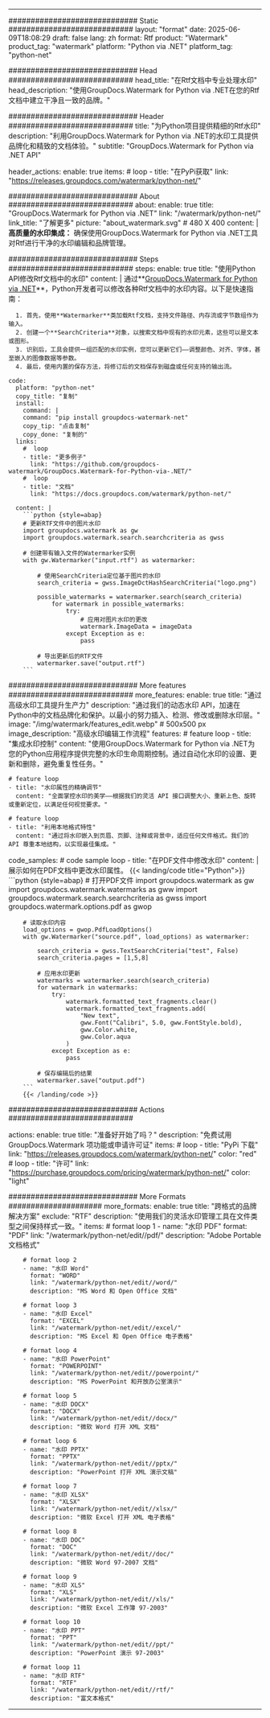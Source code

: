 
---
############################# Static ############################
layout: "format"
date:  2025-06-09T18:08:29
draft: false
lang: zh
format: Rtf
product: "Watermark"
product_tag: "watermark"
platform: "Python via .NET"
platform_tag: "python-net"

############################# Head ############################
head_title: "在Rtf文档中专业处理水印"
head_description: "使用GroupDocs.Watermark for Python via .NET在您的Rtf文档中建立干净且一致的品牌。"

############################# Header ############################
title: "为Python项目提供精细的Rtf水印" 
description: "利用GroupDocs.Watermark for Python via .NET的水印工具提供品牌化和精致的文档体验。"
subtitle: "GroupDocs.Watermark for Python via .NET API" 

header_actions:
  enable: true
  items:
    #  loop
    - title: "在PyPi获取"
      link: "https://releases.groupdocs.com/watermark/python-net/"
      
############################# About ############################
about:
    enable: true
    title: "GroupDocs.Watermark for Python via .NET"
    link: "/watermark/python-net/"
    link_title: "了解更多"
    picture: "about_watermark.svg" # 480 X 400
    content: |
       **高质量的水印集成：** 确保使用GroupDocs.Watermark for Python via .NET工具对Rtf进行干净的水印编辑和品牌管理。

############################# Steps ############################
steps:
    enable: true
    title: "使用Python API修改Rtf文档中的水印"
    content: |
      通过**[GroupDocs.Watermark for Python via .NET](https://products.groupdocs.com/watermark/python-net/)**，Python开发者可以修改各种Rtf文档中的水印内容。以下是快速指南：
      
      1. 首先，使用**Watermarker**类加载Rtf文档，支持文件路径、内存流或字节数组作为输入。
      2. 创建一个**SearchCriteria**对象，以搜索文档中现有的水印元素，这些可以是文本或图形。
      3. 识别后，工具会提供一组匹配的水印实例，您可以更新它们——调整颜色、对齐、字体，甚至嵌入的图像数据等参数。
      4. 最后，使用内置的保存方法，将修订后的文档保存到磁盘或任何支持的输出流。
   
    code:
      platform: "python-net"
      copy_title: "复制"
      install:
        command: |
        command: "pip install groupdocs-watermark-net"
        copy_tip: "点击复制"
        copy_done: "复制的"
      links:
        #  loop
        - title: "更多例子"
          link: "https://github.com/groupdocs-watermark/GroupDocs.Watermark-for-Python-via-.NET/"
        #  loop
        - title: "文档"
          link: "https://docs.groupdocs.com/watermark/python-net/"
          
      content: |
        ```python {style=abap}
        # 更新RTF文件中的图片水印
        import groupdocs.watermark as gw
        import groupdocs.watermark.search.searchcriteria as gwss

        # 创建带有输入文件的Watermarker实例
        with gw.Watermarker("input.rtf") as watermarker:

            # 使用SearchCriteria定位基于图片的水印
            search_criteria = gwss.ImageDctHashSearchCriteria("logo.png")

            possible_watermarks = watermarker.search(search_criteria)
                for watermark in possible_watermarks:
                    try:
                        # 应用对图片水印的更改
                        watermark.ImageData = imageData
                    except Exception as e:
                        pass

            # 导出更新后的RTF文件
            watermarker.save("output.rtf")
        ```     

############################# More features ############################
more_features:
  enable: true
  title: "通过高级水印工具提升生产力"
  description: "通过我们的动态水印 API，加速在Python中的文档品牌化和保护。以最小的努力插入、检测、修改或删除水印层。"
  image: "/img/watermark/features_edit.webp" # 500x500 px
  image_description: "高级水印编辑工作流程"
  features:
    # feature loop
    - title: "集成水印控制"
      content: "使用GroupDocs.Watermark for Python via .NET为您的Python应用程序提供完整的水印生命周期控制。通过自动化水印的设置、更新和删除，避免重复性任务。"

    # feature loop
    - title: "水印属性的精确调节"
      content: "全面掌控水印的美学——根据我们的灵活 API 接口调整大小、重新上色、旋转或重新定位，以满足任何视觉要求。"

    # feature loop
    - title: "利用本地格式特性"
      content: "通过将水印嵌入到页眉、页脚、注释或背景中，适应任何文件格式。我们的 API 尊重本地结构，以实现最佳集成。"
      
  code_samples:
    # code sample loop
    - title: "在PDF文件中修改水印"
      content: |
        展示如何在PDF文档中更改水印属性。
        {{< landing/code title="Python">}}
        ```python {style=abap}
        # 打开PDF文件
        import groupdocs.watermark as gw
        import groupdocs.watermark.watermarks as gww
        import groupdocs.watermark.search.searchcriteria as gwss
        import groupdocs.watermark.options.pdf as gwop

        # 读取水印内容
        load_options = gwop.PdfLoadOptions()
        with gw.Watermarker("source.pdf", load_options) as watermarker:

            search_criteria = gwss.TextSearchCriteria("test", False)
            search_criteria.pages = [1,5,8]

            # 应用水印更新
            watermarks = watermarker.search(search_criteria)
            for watermark in watermarks:
                try:
                    watermark.formatted_text_fragments.clear()
                    watermark.formatted_text_fragments.add(
                        "New text", 
                        gww.Font("Calibri", 5.0, gww.FontStyle.bold), 
                        gww.Color.white, 
                        gww.Color.aqua
                    )
                except Exception as e:
                    pass
        
            # 保存编辑后的结果
            watermarker.save("output.pdf")
        ```
        {{< /landing/code >}}


############################# Actions ############################

actions:
  enable: true
  title: "准备好开始了吗？"
  description: "免费试用 GroupDocs.Watermark 项功能或申请许可证"
  items:
    #  loop
    - title: "PyPi 下载"
      link: "https://releases.groupdocs.com/watermark/python-net/"
      color: "red"
        #  loop
    - title: "许可"
      link: "https://purchase.groupdocs.com/pricing/watermark/python-net/"
      color: "light"


############################# More Formats #####################
more_formats:
    enable: true
    title: "跨格式的品牌解决方案"
    exclude: "RTF"
    description: "使用我们的灵活水印管理工具在文件类型之间保持样式一致。"
    items: 
        # format loop 1
        - name: "水印 PDF"
          format: "PDF"
          link: "/watermark/python-net/edit//pdf/"
          description: "Adobe Portable 文档格式"

        # format loop 2
        - name: "水印 Word"
          format: "WORD"
          link: "/watermark/python-net/edit//word/"
          description: "MS Word 和 Open Office 文档"
          
        # format loop 3
        - name: "水印 Excel"
          format: "EXCEL"
          link: "/watermark/python-net/edit//excel/"
          description: "MS Excel 和 Open Office 电子表格"

        # format loop 4
        - name: "水印 PowerPoint"
          format: "POWERPOINT"
          link: "/watermark/python-net/edit//powerpoint/"
          description: "MS PowerPoint 和开放办公室演示"

        # format loop 5
        - name: "水印 DOCX"
          format: "DOCX"
          link: "/watermark/python-net/edit//docx/"
          description: "微软 Word 打开 XML 文档"
          
        # format loop 6
        - name: "水印 PPTX"
          format: "PPTX"
          link: "/watermark/python-net/edit//pptx/"
          description: "PowerPoint 打开 XML 演示文稿"
          
        # format loop 7
        - name: "水印 XLSX"
          format: "XLSX"
          link: "/watermark/python-net/edit//xlsx/"
          description: "微软 Excel 打开 XML 电子表格"

        # format loop 8
        - name: "水印 DOC"
          format: "DOC"
          link: "/watermark/python-net/edit//doc/"
          description: "微软 Word 97-2007 文档"

        # format loop 9
        - name: "水印 XLS"
          format: "XLS"
          link: "/watermark/python-net/edit//xls/"
          description: "微软 Excel 工作簿 97-2003"

        # format loop 10
        - name: "水印 PPT"
          format: "PPT"
          link: "/watermark/python-net/edit//ppt/"
          description: "PowerPoint 演示 97-2003"

        # format loop 11
        - name: "水印 RTF"
          format: "RTF"
          link: "/watermark/python-net/edit//rtf/"
          description: "富文本格式"

---